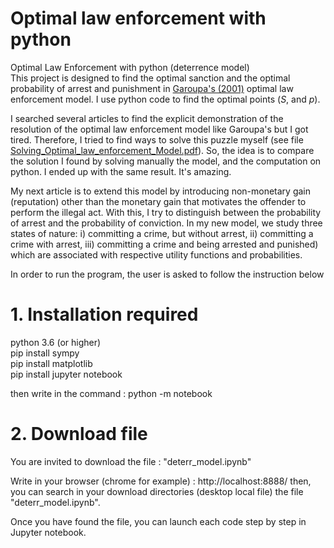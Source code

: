 # Optimal law enforcement with python
Optimal Law Enforcement with python (deterrence model)\
This project is designed to find the optimal sanction and the optimal probability of arrest and punishment in [Garoupa's (2001)](https://doi.org/10.1016/S0014-2921(00)00084-2) optimal law enforcement model. I use python code to find the optimal points ($S$, and $p$).

I searched several articles to find the explicit demonstration of the resolution of the optimal law enforcement model like Garoupa's but I got tired. Therefore, I tried to find ways to solve this puzzle myself (see file [Solving_Optimal_law_enforcement_Model.pdf](https://github.com/ramanambonona/crime_deterrence_model/blob/main/Solving_Optimal_law_enforcement_Model.pdf)).  So, the idea is to compare the solution I found by solving manually the model, and the computation on python. I ended up with the same result. It's amazing.

My next article is to extend this model by introducing non-monetary gain (reputation) other than the monetary gain that motivates the offender to perform the illegal act. With this, I try to distinguish between the probability of arrest and the probability of conviction. In my new model, we study three states of nature: i) committing a crime, but without arrest, ii) committing a crime with arrest, iii) committing a crime and being arrested and punished) which are associated with respective utility functions and probabilities.


In order to run the program, the user is asked to follow the instruction below
# 1. Installation required
python 3.6 (or higher)\
pip install sympy\
pip install matplotlib\
pip install jupyter notebook

then write in the command :
python -m notebook

# 2. Download file

You are invited to download the file : "deterr_model.ipynb" 

Write in your browser (chrome for example) : http://localhost:8888/
then, you can search in your download directories (desktop local file) the file "deterr_model.ipynb".

Once you have found the file, you can launch each code step by step in Jupyter notebook.
